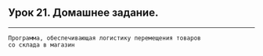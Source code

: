 ## Урок 21. Домашнее задание.
***

```
Программа, обеспечивающая логистику перемещения товаров 
со склада в магазин
```